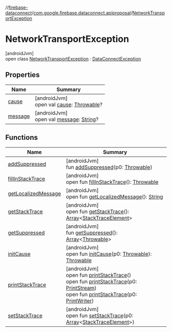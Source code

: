 //[firebase-dataconnect](../../../index.md)/[com.google.firebase.dataconnect.apiproposal](../index.md)/[NetworkTransportException](index.md)

# NetworkTransportException

[androidJvm]\
open class [NetworkTransportException](index.md) : [DataConnectException](../-data-connect-exception/index.md)

## Properties

| Name | Summary |
|---|---|
| [cause](../-result-decode-exception/index.md#-654012527%2FProperties%2F1090735345) | [androidJvm]<br>open val [cause](../-result-decode-exception/index.md#-654012527%2FProperties%2F1090735345): [Throwable](https://kotlinlang.org/api/latest/jvm/stdlib/kotlin/-throwable/index.html)? |
| [message](../-result-decode-exception/index.md#1824300659%2FProperties%2F1090735345) | [androidJvm]<br>open val [message](../-result-decode-exception/index.md#1824300659%2FProperties%2F1090735345): [String](https://kotlinlang.org/api/latest/jvm/stdlib/kotlin/-string/index.html)? |

## Functions

| Name | Summary |
|---|---|
| [addSuppressed](../-result-decode-exception/index.md#282858770%2FFunctions%2F1090735345) | [androidJvm]<br>fun [addSuppressed](../-result-decode-exception/index.md#282858770%2FFunctions%2F1090735345)(p0: [Throwable](https://kotlinlang.org/api/latest/jvm/stdlib/kotlin/-throwable/index.html)) |
| [fillInStackTrace](../-result-decode-exception/index.md#-1102069925%2FFunctions%2F1090735345) | [androidJvm]<br>open fun [fillInStackTrace](../-result-decode-exception/index.md#-1102069925%2FFunctions%2F1090735345)(): [Throwable](https://kotlinlang.org/api/latest/jvm/stdlib/kotlin/-throwable/index.html) |
| [getLocalizedMessage](../-result-decode-exception/index.md#1043865560%2FFunctions%2F1090735345) | [androidJvm]<br>open fun [getLocalizedMessage](../-result-decode-exception/index.md#1043865560%2FFunctions%2F1090735345)(): [String](https://kotlinlang.org/api/latest/jvm/stdlib/kotlin/-string/index.html) |
| [getStackTrace](../-result-decode-exception/index.md#2050903719%2FFunctions%2F1090735345) | [androidJvm]<br>open fun [getStackTrace](../-result-decode-exception/index.md#2050903719%2FFunctions%2F1090735345)(): [Array](https://kotlinlang.org/api/latest/jvm/stdlib/kotlin/-array/index.html)&lt;[StackTraceElement](https://developer.android.com/reference/kotlin/java/lang/StackTraceElement.html)&gt; |
| [getSuppressed](../-result-decode-exception/index.md#672492560%2FFunctions%2F1090735345) | [androidJvm]<br>fun [getSuppressed](../-result-decode-exception/index.md#672492560%2FFunctions%2F1090735345)(): [Array](https://kotlinlang.org/api/latest/jvm/stdlib/kotlin/-array/index.html)&lt;[Throwable](https://kotlinlang.org/api/latest/jvm/stdlib/kotlin/-throwable/index.html)&gt; |
| [initCause](../-result-decode-exception/index.md#-418225042%2FFunctions%2F1090735345) | [androidJvm]<br>open fun [initCause](../-result-decode-exception/index.md#-418225042%2FFunctions%2F1090735345)(p0: [Throwable](https://kotlinlang.org/api/latest/jvm/stdlib/kotlin/-throwable/index.html)): [Throwable](https://kotlinlang.org/api/latest/jvm/stdlib/kotlin/-throwable/index.html) |
| [printStackTrace](../-result-decode-exception/index.md#-1769529168%2FFunctions%2F1090735345) | [androidJvm]<br>open fun [printStackTrace](../-result-decode-exception/index.md#-1769529168%2FFunctions%2F1090735345)()<br>open fun [printStackTrace](../-result-decode-exception/index.md#1841853697%2FFunctions%2F1090735345)(p0: [PrintStream](https://developer.android.com/reference/kotlin/java/io/PrintStream.html))<br>open fun [printStackTrace](../-result-decode-exception/index.md#1175535278%2FFunctions%2F1090735345)(p0: [PrintWriter](https://developer.android.com/reference/kotlin/java/io/PrintWriter.html)) |
| [setStackTrace](../-result-decode-exception/index.md#2135801318%2FFunctions%2F1090735345) | [androidJvm]<br>open fun [setStackTrace](../-result-decode-exception/index.md#2135801318%2FFunctions%2F1090735345)(p0: [Array](https://kotlinlang.org/api/latest/jvm/stdlib/kotlin/-array/index.html)&lt;[StackTraceElement](https://developer.android.com/reference/kotlin/java/lang/StackTraceElement.html)&gt;) |
